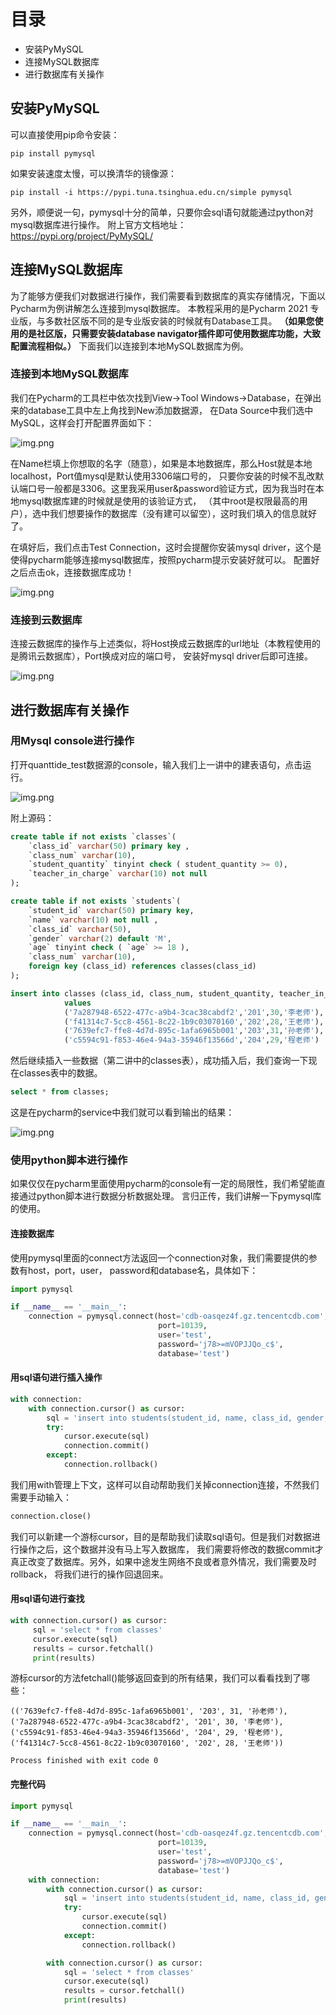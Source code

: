 # 目录
- 安装PyMySQL
- 连接MySQL数据库
- 进行数据库有关操作

## 安装PyMySQL
可以直接使用pip命令安装：
```pycon
pip install pymysql
```
如果安装速度太慢，可以换清华的镜像源：
```pycon
pip install -i https://pypi.tuna.tsinghua.edu.cn/simple pymysql
```
另外，顺便说一句，pymysql十分的简单，只要你会sql语句就能通过python对mysql数据库进行操作。
附上官方文档地址：https://pypi.org/project/PyMySQL/

## 连接MySQL数据库
为了能够方便我们对数据进行操作，我们需要看到数据库的真实存储情况，下面以Pycharm为例讲解怎么连接到mysql数据库。
本教程采用的是Pycharm 2021 专业版，与多数社区版不同的是专业版安装的时候就有Database工具。
**（如果您使用的是社区版，只需要安装database navigator插件即可使用数据库功能，大致配置流程相似。）**
下面我们以连接到本地MySQL数据库为例。

### 连接到本地MySQL数据库
我们在Pycharm的工具栏中依次找到View->Tool Windows->Database，在弹出来的database工具中左上角找到New添加数据源，
在Data Source中我们选中MySQL，这样会打开配置界面如下：

![img.png](1_image/img_5.png)

在Name栏填上你想取的名字（随意），如果是本地数据库，那么Host就是本地localhost，Port值mysql是默认使用3306端口号的，
只要你安装的时候不乱改默认端口号一般都是3306。这里我采用user&password验证方式，因为我当时在本地mysql数据库建的时候就是使用的该验证方式，
（其中root是权限最高的用户），选中我们想要操作的数据库（没有建可以留空），这时我们填入的信息就好了。

在填好后，我们点击Test Connection，这时会提醒你安装mysql driver，这个是使得pycharm能够连接mysql数据库，按照pycharm提示安装好就可以。
配置好之后点击ok，连接数据库成功！

![img.png](1_image/img_6.png)

### 连接到云数据库
连接云数据库的操作与上述类似，将Host换成云数据库的url地址（本教程使用的是腾讯云数据库），Port换成对应的端口号，
安装好mysql driver后即可连接。

![img.png](1_image/img_7.png)

## 进行数据库有关操作
### 用Mysql console进行操作
打开quanttide_test数据源的console，输入我们上一讲中的建表语句，点击运行。

![img.png](1_image/img_8.png)

附上源码：
```sql
create table if not exists `classes`(
    `class_id` varchar(50) primary key ,
    `class_num` varchar(10),
    `student_quantity` tinyint check ( student_quantity >= 0),
    `teacher_in_charge` varchar(10) not null
);

create table if not exists `students`(
    `student_id` varchar(50) primary key,
    `name` varchar(10) not null ,
    `class_id` varchar(50),
    `gender` varchar(2) default 'M',
    `age` tinyint check ( `age` >= 18 ),
    `class_num` varchar(10),
    foreign key (class_id) references classes(class_id)
);

insert into classes (class_id, class_num, student_quantity, teacher_in_charge)
            values
            ('7a287948-6522-477c-a9b4-3cac38cabdf2','201',30,'李老师'),
            ('f41314c7-5cc8-4561-8c22-1b9c03070160','202',28,'王老师'),
            ('7639efc7-ffe8-4d7d-895c-1afa6965b001','203',31,'孙老师'),
            ('c5594c91-f853-46e4-94a3-35946f13566d','204',29,'程老师')
```

然后继续插入一些数据（第二讲中的classes表），成功插入后，我们查询一下现在classes表中的数据。

```sql
select * from classes;
```

这是在pycharm的service中我们就可以看到输出的结果：

![img.png](1_image/img_9.png)

### 使用python脚本进行操作
如果仅仅在pycharm里面使用pycharm的console有一定的局限性，我们希望能直接通过python脚本进行数据分析数据处理。
言归正传，我们讲解一下pymysql库的使用。

#### 连接数据库
使用pymysql里面的connect方法返回一个connection对象，我们需要提供的参数有host，port，user，
password和database名，具体如下：
```python
import pymysql

if __name__ == '__main__':
    connection = pymysql.connect(host='cdb-oasqez4f.gz.tencentcdb.com',
                                 port=10139,
                                 user='test',
                                 password='j78>=mVOPJJQo_c$',
                                 database='test')
```

#### 用sql语句进行插入操作
```python
with connection:
    with connection.cursor() as cursor:
        sql = 'insert into students(student_id, name, class_id, gender, age, class_num) VALUES  ("b0288ff3-c82b-44a0-8445-f94a7c71d12d", "小明", "7a287948-6522-477c-a9b4-3cac38cabdf2", "M", 20, "201");'
        try:
            cursor.execute(sql)
            connection.commit()
        except:
            connection.rollback()
```
我们用with管理上下文，这样可以自动帮助我们关掉connection连接，不然我们需要手动输入：
```python
connection.close()
```
我们可以新建一个游标cursor，目的是帮助我们读取sql语句。但是我们对数据进行操作之后，这个数据并没有马上写入数据库，
我们需要将修改的数据commit才真正改变了数据库。另外，如果中途发生网络不良或者意外情况，我们需要及时rollback，
将我们进行的操作回退回来。

#### 用sql语句进行查找
```python
with connection.cursor() as cursor:
     sql = 'select * from classes'
     cursor.execute(sql)
     results = cursor.fetchall()
     print(results)
```
游标cursor的方法fetchall()能够返回查到的所有结果，我们可以看看找到了哪些：
```pycon
(('7639efc7-ffe8-4d7d-895c-1afa6965b001', '203', 31, '孙老师'), ('7a287948-6522-477c-a9b4-3cac38cabdf2', '201', 30, '李老师'), ('c5594c91-f853-46e4-94a3-35946f13566d', '204', 29, '程老师'), ('f41314c7-5cc8-4561-8c22-1b9c03070160', '202', 28, '王老师'))

Process finished with exit code 0
```

#### 完整代码
```python
import pymysql

if __name__ == '__main__':
    connection = pymysql.connect(host='cdb-oasqez4f.gz.tencentcdb.com',
                                 port=10139,
                                 user='test',
                                 password='j78>=mVOPJJQo_c$',
                                 database='test')
    with connection:
        with connection.cursor() as cursor:
            sql = 'insert into students(student_id, name, class_id, gender, age, class_num) VALUES  ("b0288ff3-c82b-44a0-8445-f94a7c71d12d", "小明", "7a287948-6522-477c-a9b4-3cac38cabdf2", "M", 20, "201");'
            try:
                cursor.execute(sql)
                connection.commit()
            except:
                connection.rollback()

        with connection.cursor() as cursor:
            sql = 'select * from classes'
            cursor.execute(sql)
            results = cursor.fetchall()
            print(results)
```
